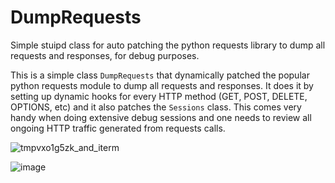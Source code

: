 # DumpRequests
Simple stuipd class for auto patching the python requests library to dump all requests and responses, for debug purposes.

This is a simple class `DumpRequests` that dynamically patched the popular python requests module to dump all requests and responses. It does it by setting up dynamic hooks for every HTTP method (GET, POST, DELETE, OPTIONS, etc) and it also patches the `Sessions` class. This comes very handy when doing extensive debug sessions and one needs to review all ongoing HTTP traffic generated from requests calls.

![tmpvxo1g5zk_and_iterm](https://user-images.githubusercontent.com/519424/194776786-def6f532-97f6-4702-b257-aaa815f3bd57.png)

![image](https://user-images.githubusercontent.com/519424/194776908-1ff90a8d-0942-490f-8a56-93a1f5209dd5.png)
